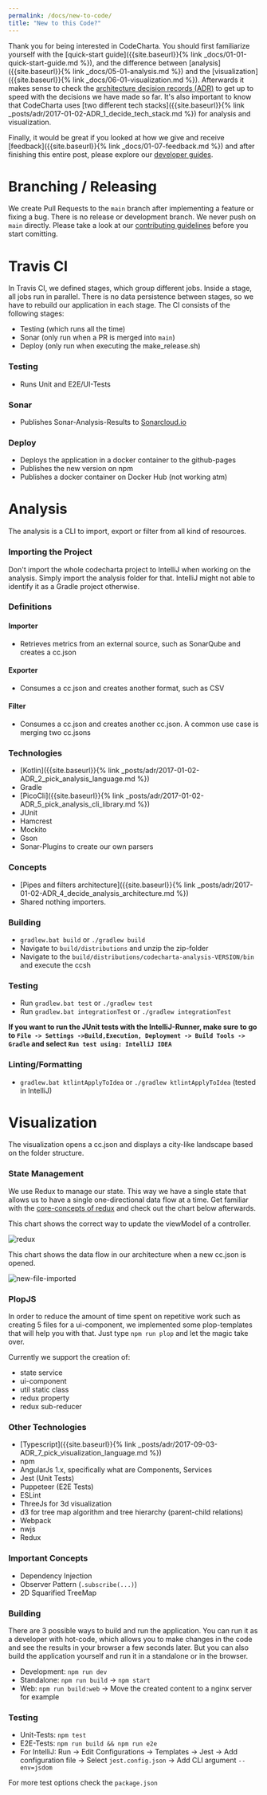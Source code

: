 ```yaml
---
permalink: /docs/new-to-code/
title: "New to this Code?"
---
```


Thank you for being interested in CodeCharta. You should first familiarize yourself with the [quick-start guide]({{site.baseurl}}{% link _docs/01-01-quick-start-guide.md %}), and the difference between [analysis]({{site.baseurl}}{% link _docs/05-01-analysis.md %}) and the [visualization]({{site.baseurl}}{% link _docs/06-01-visualization.md %}). Afterwards it makes sense to check the [architecture decision records (ADR)]({{site.baseurl}}/categories/#adr) to get up to speed with the decisions we have made so far. It's also important to know that CodeCharta uses [two different tech stacks]({{site.baseurl}}{% link _posts/adr/2017-01-02-ADR_1_decide_tech_stack.md %}) for analysis and visualization.

Finally, it would be great if you looked at how we give and receive [feedback]({{site.baseurl}}{% link _docs/01-07-feedback.md %}) and after finishing this entire post, please explore our [developer guides]({{site.baseurl}}/categories/#dev-guide).

# Branching / Releasing

We create Pull Requests to the `main` branch after implementing a feature or fixing a bug. There is no release or development branch. We never push on `main` directly. Please take a look at our [contributing guidelines](https://github.com/MaibornWolff/codecharta/blob/master/CONTRIBUTING.md) before you start comitting.

# Travis CI

In Travis CI, we defined stages, which group different jobs. Inside a stage, all jobs run in parallel. There is no data persistence between stages, so we have to rebuild our application in each stage. The CI consists of the following stages:

- Testing (which runs all the time)
- Sonar (only run when a PR is merged into `main`)
- Deploy (only run when executing the make_release.sh)

### Testing

- Runs Unit and E2E/UI-Tests

### Sonar

- Publishes Sonar-Analysis-Results to [Sonarcloud.io](https://sonarcloud.io)

### Deploy

- Deploys the application in a docker container to the github-pages
- Publishes the new version on npm
- Publishes a docker container on Docker Hub (not working atm)

# Analysis

The analysis is a CLI to import, export or filter from all kind of resources.

### Importing the Project

Don't import the whole codecharta project to IntelliJ when working on the analysis. Simply import the analysis folder for that. IntelliJ might not able to identify it as a Gradle project otherwise.

### Definitions

#### Importer

- Retrieves metrics from an external source, such as SonarQube and creates a cc.json

#### Exporter

- Consumes a cc.json and creates another format, such as CSV

#### Filter

- Consumes a cc.json and creates another cc.json. A common use case is merging two cc.jsons

### Technologies

- [Kotlin]({{site.baseurl}}{% link _posts/adr/2017-01-02-ADR_2_pick_analysis_language.md %})
- Gradle
- [PicoCli]({{site.baseurl}}{% link _posts/adr/2017-01-02-ADR_5_pick_analysis_cli_library.md %})
- JUnit
- Hamcrest
- Mockito
- Gson
- Sonar-Plugins to create our own parsers

### Concepts

- [Pipes and filters architecture]({{site.baseurl}}{% link _posts/adr/2017-01-02-ADR_4_decide_analysis_architecture.md %})
- Shared nothing importers.

### Building

- `gradlew.bat build` or `./gradlew build`
- Navigate to `build/distributions` and unzip the zip-folder
- Navigate to the `build/distributions/codecharta-analysis-VERSION/bin` and execute the ccsh

### Testing

- Run `gradlew.bat test` or `./gradlew test`
- Run `gradlew.bat integrationTest` or `./gradlew integrationTest`

**If you want to run the JUnit tests with the IntelliJ-Runner, make sure to go to `File -> Settings ->Build,Execution, Deployment -> Build Tools -> Gradle` and select `Run test using: IntelliJ IDEA`**

### Linting/Formatting

- `gradlew.bat ktlintApplyToIdea` or `./gradlew ktlintApplyToIdea` (tested in IntelliJ)

# Visualization

The visualization opens a cc.json and displays a city-like landscape based on the folder structure.

### State Management

We use Redux to manage our state. This way we have a single state that allows us to have a single one-directional data flow at a time. Get familiar with the [core-concepts of redux](https://redux.js.org/introduction/core-concepts) and check out the chart below afterwards.

This chart shows the correct way to update the viewModel of a controller.

![redux]({{site.baseurl}}/assets/images/docs/reference/redux-flow.png)

This chart shows the data flow in our architecture when a new cc.json is opened.

![new-file-imported]({{site.baseurl}}/assets/images/docs/reference/loading-a-new-file-flow.png)

### PlopJS

In order to reduce the amount of time spent on repetitive work such as creating 5 files for a ui-component, we implemented some plop-templates that will help you with that. Just type `npm run plop` and let the magic take over.

Currently we support the creation of:

- state service
- ui-component
- util static class
- redux property
- redux sub-reducer

### Other Technologies

- [Typescript]({{site.baseurl}}{% link _posts/adr/2017-09-03-ADR_7_pick_visualization_language.md %})
- npm
- AngularJs 1.x, specifically what are Components, Services
- Jest (Unit Tests)
- Puppeteer (E2E Tests)
- ESLint
- ThreeJs for 3d visualization
- d3 for tree map algorithm and tree hierarchy (parent-child relations)
- Webpack
- nwjs
- Redux

### Important Concepts

- Dependency Injection
- Observer Pattern (`.subscribe(...)`)
- 2D Squarified TreeMap

### Building

There are 3 possible ways to build and run the application. You can run it as a developer with hot-code, which allows you to make changes in the code and see the results in your browser a few seconds later. But you can also build the application yourself and run it in a standalone or in the browser.

- Development: `npm run dev`
- Standalone: `npm run build` -> `npm start`
- Web: `npm run build:web` -> Move the created content to a nginx server for example

### Testing

- Unit-Tests: `npm test`
- E2E-Tests: `npm run build && npm run e2e`
- For IntelliJ: Run -> Edit Configurations -> Templates -> Jest -> Add configuration file -> Select `jest.config.json` -> Add CLI argument `--env=jsdom`

For more test options check the `package.json`
